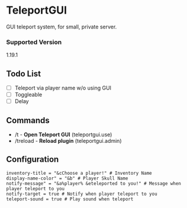 # TeleportGUI
GUI teleport system, for small, private server.

### Supported Version
1.19.1

## Todo List
- [ ] Teleport via player name w/o using GUI
- [ ] Toggleable
- [ ] Delay

## Commands
- /t - <b>Open Teleport GUI</b> (teleportgui.use)
- /treload - <b>Reload plugin</b> (teleportgui.admin)

## Configuration
```
inventory-title = "&cChoose a player!" # Inventory Name
display-name-color" = "&b" # Player Skull Name
notify-message" = "&a%player% &eteleported to you!" # Message when player teleport to you
notify-target = true # Notify when player teleport to you
teleport-sound = true # Play sound when teleport
```
